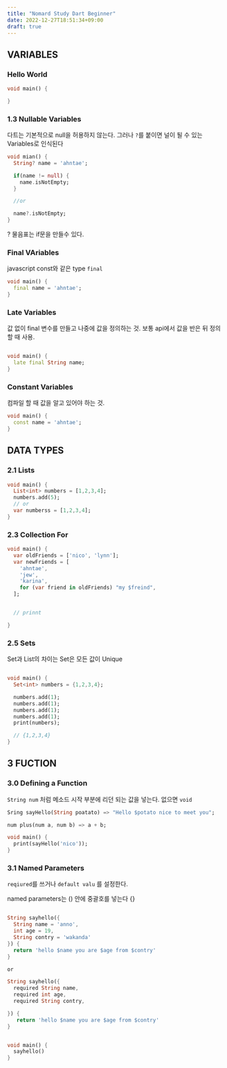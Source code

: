 ```yaml
---
title: "Nomard Study Dart Beginner"
date: 2022-12-27T18:51:34+09:00
draft: true
---
```


## VARIABLES

### Hello World

```dart
void main() {

}
```

### 1.3 Nullable Variables

다트는 기본적으로 null을 허용하지 않는다. 그러나 `?`를 붙이면 널이 될 수 있는 Variables로 인식된다

```dart
void mian() {
  String? name = 'ahntae';

  if(name != null) {
    name.isNotEmpty;
  }

  //or

  name?.isNotEmpty;
}
```

? 물음표는 if문을 만들수 있다.

### Final VAriables

javascript const와 같은 type `final`

```dart
void main() {
  final name = 'ahntae';
}
```

### Late Variables

값 없이 final 변수를 만들고 나중에 값을 정의하는 것.
보통 api에서 값을 반은 뒤 정의할 때 사용.

```dart

void main() {
  late final String name;
}
```

### Constant Variables

컴파일 할 때 값을 알고 있어야 하는 것.

```dart
void main() {
  const name = 'ahntae';
}
```

## DATA TYPES

### 2.1 Lists

```dart
void main() {
  List<int> numbers = [1,2,3,4];
  numbers.add(5);
  // or
  var numberss = [1,2,3,4];
}
```

### 2.3 Collection For

```dart
void main() {
  var oldFriends = ['nico', 'lynn'];
  var newFriends = [
    'ahntae',
    'jew',
    'karina',
    for (var friend in oldFriends) "my $freind",
  ];


  // prinnt

}
```

### 2.5 Sets

Set과 List의 차이는 Set은 모든 값이 Unique

```dart

void main() {
  Set<int> numbers = {1,2,3,4};

  numbers.add(1);
  numbers.add(1);
  numbers.add(1);
  numbers.add(1);
  print(numbers);

  // {1,2,3,4}
}
```

## 3 FUCTION

### 3.0 Defining a Function

`String num` 처럼 메소드 시작 부분에 리던 되는 값을 넣는다. 없으면 `void`

```dart
Sring sayHello(String poatato) => "Hello $potato nice to meet you";

num plus(num a, num b) => a + b;

void main() {
  print(sayHello('nico'));
}
```

### 3.1 Named Parameters

`reqiured`를 쓰거나 `default valu` 를 설정한다.

named parameters는 () 안에 중괄호를 넣는다 {}

```dart

String sayhello({
  String name = 'anno',
  int age = 19,
  String contry = 'wakanda'
}) {
  return 'hello $name you are $age from $contry'
}

or

String sayhello({
  required String name,
  required int age,
  required String contry,

}) {
   return 'hello $name you are $age from $contry'
}


void main() {
  sayhello()
}
```
